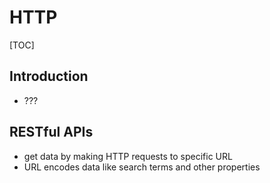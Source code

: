 # HTTP

[TOC]


<!-- ToDo: TMP -->

## Introduction

- ???


## RESTful APIs

- get data by making HTTP requests to specific URL
- URL encodes data like search terms and other properties
